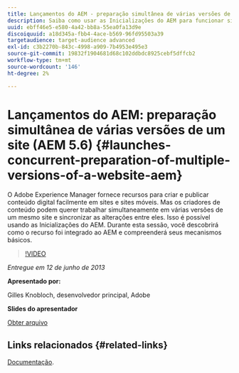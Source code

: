 ```yaml
---
title: Lançamentos do AEM - preparação simultânea de várias versões de um site (AEM 5.6)
description: Saiba como usar as Inicializações do AEM para funcionar simultaneamente em várias versões de um mesmo site e sincronizar as alterações entre elas. Descubra como o AEM Launches foi integrado ao AEM e saiba mais sobre seus mecanismos básicos.
uuid: ebff46e5-e580-4a42-bb8a-55ea0fa13d9e
discoiquuid: a18d345a-fbb4-4ace-b569-96fd95503a39
targetaudience: target-audience advanced
exl-id: c3b2270b-843c-4998-a909-7b4953e495e3
source-git-commit: 19832f1904681d68c102ddbdc8925cebf5dffcb2
workflow-type: tm+mt
source-wordcount: '146'
ht-degree: 2%

---
```


# Lançamentos do AEM: preparação simultânea de várias versões de um site (AEM 5.6) {#launches-concurrent-preparation-of-multiple-versions-of-a-website-aem}

O Adobe Experience Manager fornece recursos para criar e publicar conteúdo digital facilmente em sites e sites móveis. Mas os criadores de conteúdo podem querer trabalhar simultaneamente em várias versões de um mesmo site e sincronizar as alterações entre eles. Isso é possível usando as Inicializações do AEM. Durante esta sessão, você descobrirá como o recurso foi integrado ao AEM e compreenderá seus mecanismos básicos.

>[!VIDEO](https://video.tv.adobe.com/v/19579/?quality=9)

*Entregue em 12 de junho de 2013*

**Apresentado por:**

Gilles Knobloch, desenvolvedor principal, Adobe

**Slides do apresentador**

[Obter arquivo](assets/2013-06-12-launches-cqgems.pdf)

## Links relacionados {#related-links}

[Documentação](http://docs.adobe.com/docs/en/cq/current/wcm/launches.html).

<!--
[Get back to the Overview](https://helpx.adobe.com/experience-manager/kt/eseminars/gems/aem-index.html)
-->

